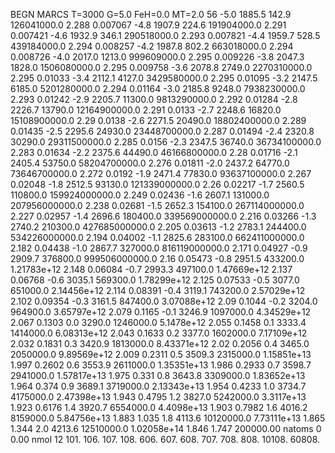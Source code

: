 BEGN
MARCS T=3000 G=5.0 FeH=0.0 MT=2.0
                  56
-5.0 1885.5 142.9 126041000.0 2.288 0.007067 
-4.8 1907.9 224.6 191904000.0 2.291 0.007421 
-4.6 1932.9 346.1 290518000.0 2.293 0.007821 
-4.4 1959.7 528.5 439184000.0 2.294 0.008257 
-4.2 1987.8 802.2 663018000.0 2.294 0.008726 
-4.0 2017.0 1213.0 999609000.0 2.295 0.009226 
-3.8 2047.3 1828.0 1506080000.0 2.295 0.009758 
-3.6 2078.8 2749.0 2270310000.0 2.295 0.01033 
-3.4 2112.1 4127.0 3429580000.0 2.295 0.01095 
-3.2 2147.5 6185.0 5201280000.0 2.294 0.01164 
-3.0 2185.8 9248.0 7938230000.0 2.293 0.01242 
-2.9 2205.7 11300.0 9813290000.0 2.292 0.01284 
-2.8 2226.7 13790.0 12164900000.0 2.291 0.0133 
-2.7 2248.6 16820.0 15108900000.0 2.29 0.0138 
-2.6 2271.5 20490.0 18802400000.0 2.289 0.01435 
-2.5 2295.6 24930.0 23448700000.0 2.287 0.01494 
-2.4 2320.8 30290.0 29311500000.0 2.285 0.0156 
-2.3 2347.5 36740.0 36734100000.0 2.283 0.01634 
-2.2 2375.6 44490.0 46166800000.0 2.28 0.01716 
-2.1 2405.4 53750.0 58204700000.0 2.276 0.01811 
-2.0 2437.2 64770.0 73646700000.0 2.272 0.0192 
-1.9 2471.4 77830.0 93637100000.0 2.267 0.02048 
-1.8 2512.5 93130.0 121339000000.0 2.26 0.02217 
-1.7 2560.5 110800.0 159924000000.0 2.249 0.02436 
-1.6 2607.1 131000.0 207956000000.0 2.238 0.02681 
-1.5 2652.3 154100.0 267114000000.0 2.227 0.02957 
-1.4 2696.6 180400.0 339569000000.0 2.216 0.03266 
-1.3 2740.2 210300.0 427685000000.0 2.205 0.03613 
-1.2 2783.1 244400.0 534226000000.0 2.194 0.04002 
-1.1 2825.6 283100.0 662411000000.0 2.182 0.04438 
-1.0 2867.7 327000.0 816119000000.0 2.171 0.04927 
-0.9 2909.7 376800.0 999506000000.0 2.16 0.05473 
-0.8 2951.5 433200.0 1.21783e+12 2.148 0.06084 
-0.7 2993.3 497100.0 1.47669e+12 2.137 0.06768 
-0.6 3035.1 569300.0 1.78299e+12 2.125 0.07533 
-0.5 3077.0 651000.0 2.14456e+12 2.114 0.08391 
-0.4 3119.1 743200.0 2.57029e+12 2.102 0.09354 
-0.3 3161.5 847400.0 3.07088e+12 2.09 0.1044 
-0.2 3204.0 964900.0 3.65797e+12 2.079 0.1165 
-0.1 3246.9 1097000.0 4.34529e+12 2.067 0.1303 
0.0 3290.0 1246000.0 5.1478e+12 2.055 0.1458 
0.1 3333.4 1414000.0 6.08313e+12 2.043 0.1633 
0.2 3377.0 1602000.0 7.17109e+12 2.032 0.1831 
0.3 3420.9 1813000.0 8.43371e+12 2.02 0.2056 
0.4 3465.0 2050000.0 9.89569e+12 2.009 0.2311 
0.5 3509.3 2315000.0 1.15851e+13 1.997 0.2602 
0.6 3553.9 2611000.0 1.35351e+13 1.986 0.2933 
0.7 3598.7 2941000.0 1.57817e+13 1.975 0.331 
0.8 3643.8 3309000.0 1.83652e+13 1.964 0.374 
0.9 3689.1 3719000.0 2.13343e+13 1.954 0.4233 
1.0 3734.7 4175000.0 2.47398e+13 1.943 0.4795 
1.2 3827.0 5242000.0 3.3117e+13 1.923 0.6176 
1.4 3920.7 6554000.0 4.4098e+13 1.903 0.7982 
1.6 4016.2 8159000.0 5.84756e+13 1.883 1.035 
1.8 4113.6 10120000.0 7.73111e+13 1.865 1.344 
2.0 4213.6 12510000.0 1.02058e+14 1.846 1.747 
200000.00
natoms              0      0.00
nmol          12
          101.         106.       107.      108.         606.        607.        608.
          707.         708.       808.    10108.       60808.
